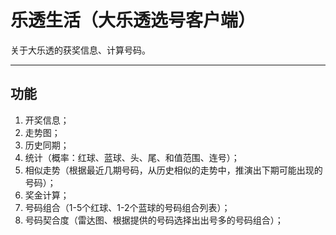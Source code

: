 # 乐透生活（大乐透选号客户端）

关于大乐透的获奖信息、计算号码。

---

## 功能

1. 开奖信息；
2. 走势图；
3. 历史同期；
4. 统计（概率：红球、蓝球、头、尾、和值范围、连号）；
5. 相似走势（根据最近几期号码，从历史相似的走势中，推演出下期可能出现的号码）；
6. 奖金计算；
7. 号码组合（1-5个红球、1-2个蓝球的号码组合列表）；
8. 号码契合度（雷达图、根据提供的号码选择出出号多的号码组合）；